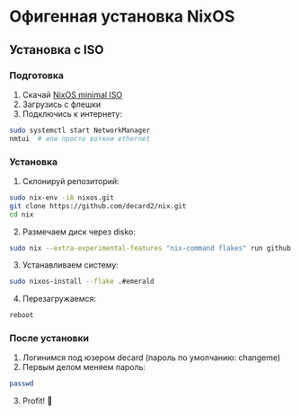 # Офигенная установка NixOS

## Установка с ISO

### Подготовка
1. Скачай [NixOS minimal ISO](https://nixos.org/download#nixos-iso)
2. Загрузись с флешки
3. Подключись к интернету:
```bash
sudo systemctl start NetworkManager
nmtui  # или просто воткни ethernet
```

### Установка

1. Склонируй репозиторий:
```bash
sudo nix-env -iA nixos.git
git clone https://github.com/decard2/nix.git
cd nix
```

2. Размечаем диск через disko:
```bash
sudo nix --extra-experimental-features "nix-command flakes" run github:nix-community/disko -- --mode destroy,format,mount ./nixos/disko.nix
```

3. Устанавливаем систему:
```bash
sudo nixos-install --flake .#emerald
```

4. Перезагружаемся:
```bash
reboot
```

### После установки

1. Логинимся под юзером decard (пароль по умолчанию: changeme)
2. Первым делом меняем пароль:
```bash
passwd
```
3. Profit! 🎉
